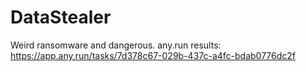 # DataStealer


Weird ransomware and dangerous.
any.run results: https://app.any.run/tasks/7d378c67-029b-437c-a4fc-bdab0776dc2f
